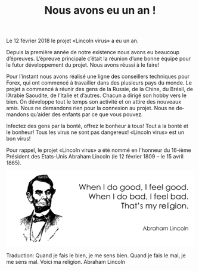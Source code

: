 ﻿---
layout: post

title: Nous avons eu un an !
meta: «Lincoln virus» est un bon virus!
cover_img: 2018.02.12/1_year.svg
cover_fit: contain

category: news

lang: fr
ref: lincoln_virus_news_7
---

Le 12 février 2018 le projet «Lincoln virus» a eu un an.

Depuis la première année de notre existence nous avons eu beaucoup d’épreuves.
L’épreuve principale c’était la réunion d’une bonne équipe pour le futur développement du projet.
Nous avons réussi à le faire!

Pour l’instant nous avons réalisé une ligne des conseillers techniques pour Forex, qui ont commencé à travailler dans des plusieurs pays du monde.
Le projet a commencé à réunir des gens de la Russie, de la Chine, du Brésil, de l’Arabie Saoudite, de l’Italie et d’autres.
Chacun a dirigé son hobby vers le bien.
On développe tout le temps son activité et on attire des nouveaux amis.
Nous ne demandons rien pour la connexion au projet.
Nous ne demandons qu’aider des enfants par ce que vous pouvez.

Infectez des gens par la bonté, offrez le bonheur à tous!
Tout a la bonté et le bonheur!
Tous les virus ne sont pas dangereux!
«Lincoln virus» est un bon virus!

Pour rappel, le projet «Lincoln virus» a été nommé en l'honneur du 16-ième Président des Etats-Unis Abraham Lincoln (le 12 février 1809 – le 15 avril 1865).

<a data-fancybox="gallery" href="/img/news/2018.02.12/Lincoln.svg"><img src="/img/news/2018.02.12/Lincoln.svg" alt=""></a>

Traduction:
Quand je fais le bien, je me sens bien. 
Quand je fais le mal, je me sens mal. 
Voici ma religion.
Abraham Lincoln